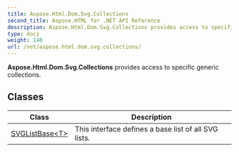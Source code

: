 ```yaml
---
title: Aspose.Html.Dom.Svg.Collections
second_title: Aspose.HTML for .NET API Reference
description: Aspose.Html.Dom.Svg.Collections provides access to specific generic collections
type: docs
weight: 140
url: /net/aspose.html.dom.svg.collections/
---
```

**Aspose.Html.Dom.Svg.Collections** provides access to specific generic collections.

## Classes

| Class | Description |
| --- | --- |
| [SVGListBase&lt;T&gt;](./svglistbase-1/) | This interface defines a base list of all SVG lists. |
